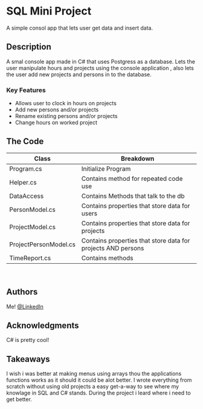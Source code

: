 ﻿ # SQL Mini Project

A simple consol app that lets user get data and insert data.

## Description
A smal console app made in C# that uses Postgress as a database. Lets the user manipulate hours and projects using the 
console application , also lets the user add new projects and persons in to the database.

### Key Features

* Allows user to clock in hours on projects
* Add new persons and/or projects
* Rename existing persons and/or projects
* Change hours on worked project
## The Code
|**Class**|**Breakdown**|
|-|-|
|Program.cs|Initialize Program|
|Helper.cs|Contains method for repeated code use|
|DataAccess|Contains Methods that talk to the db|
|PersonModel.cs|Contains properties that store data for users|
|ProjectModel.cs|Contains properties that store data for projects|
|ProjectPersonModel.cs|Contains properties that store data for projects AND persons|
|TimeReport.cs|Contains methods|

<br>

## Authors
 Me!
 [@LinkedIn](https://www.linkedin.com/in/leo-st%C3%A5lenhag-a58a31253/)

## Acknowledgments
C# is pretty cool!

## Takeaways
I wish i was better at making menus using arrays thou the applications functions works as it should it could be alot better.
I wrote everything from scratch without using old projects a easy get-a-way to see where my knowlage in SQL and C# stands. During the project i leard where i need to get better.


